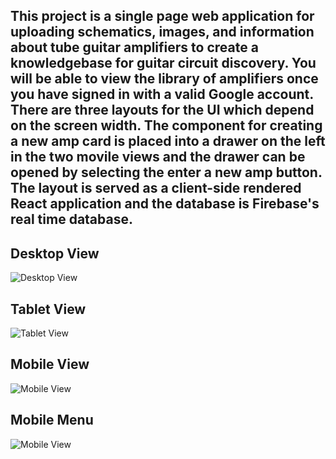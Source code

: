 
## This project is a single page web application for uploading schematics, images, and information about tube guitar amplifiers to create a knowledgebase for guitar circuit discovery. You will be able to view the library of amplifiers once you have signed in with a valid Google account. There are three layouts for the UI which depend on the screen width. The component for creating a new amp card is placed into a drawer on the left in the two movile views and the drawer can be opened by selecting the enter a new amp button. The layout is served as a client-side rendered React application and the database is Firebase's real time database.
    

## Desktop View

![Desktop View](https://i.imgur.com/nrRmxK1.png)

## Tablet View

![Tablet View](https://i.imgur.com/g7Qm8rz.png)

## Mobile View

![Mobile View](https://i.imgur.com/5szWw4K.png)

## Mobile Menu

![Mobile View](https://i.imgur.com/dL0PejN.png)




